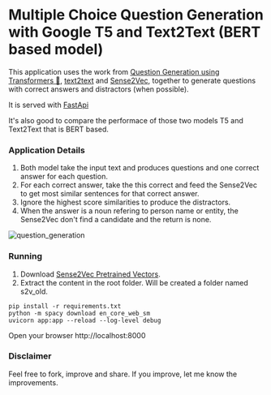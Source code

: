# Multiple Choice Question Generation with Google T5 and Text2Text (BERT based model)
This application uses the work from [Question Generation using Transformers 🤗](https://github.com/patil-suraj/question_generation), [text2text](https://github.com/artitw/text2text) and [Sense2Vec](https://github.com/explosion/sense2vec), together to generate questions with correct answers and distractors (when possible).

It is served with [FastApi](https://fastapi.tiangolo.com)

It's also good to compare the performace of those two models T5 and Text2Text that is BERT based.


### Application Details
1. Both model take the input text and produces questions and one correct answer for each question.
2. For each correct answer, take the this correct and feed the Sense2Vec to get most similar sentences for that correct answer.
3. Ignore the highest score similarities to produce the distractors.
4. When the answer is a noun refering to person name or entity, the Sense2Vec don't find a candidate and the return is none. 

![question_generation](demo.gif)

### Running 
1. Download [Sense2Vec Pretrained Vectors](https://github.com/explosion/sense2vec/releases/download/v1.0.0/s2v_reddit_2015_md.tar.gz).
2. Extract the content in the root folder. Will be created a folder named s2v_old.

```
pip install -r requirements.txt
python -m spacy download en_core_web_sm
uvicorn app:app --reload --log-level debug
```

Open your browser http://localhost:8000


### Disclaimer
Feel free to fork, improve and share. If you improve, let me know the improvements.

